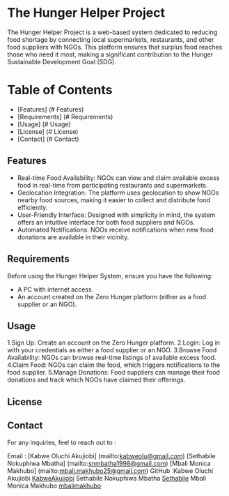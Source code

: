 # The Hunger Helper Project

The Hunger Helper Project is a web-based system dedicated to reducing food shortage by connecting local supermarkets, restaurants, and other food suppliers with NGOs. This platform ensures that surplus food reaches those who need it most, making a significant contribution to the Hunger Sustainable Development Goal (SDG).

# Table of Contents

- [Features] (# Features)
- [Requirements] (# Requirements)
- [Usage] (# Usage)
- [License] (# License)
- [Contact] (# Contact)

## Features

- Real-time Food Availability: NGOs can view and claim available excess food in real-time from participating restaurants and supermarkets.
- Geolocation Integration: The platform uses geolocation to show NGOs nearby food sources, making it easier to collect and distribute food efficiently.
- User-Friendly Interface: Designed with simplicity in mind, the system offers an intuitive interface for both food suppliers and NGOs.
- Automated Notifications: NGOs receive notifications when new food donations are available in their vicinity.

## Requirements

Before using the Hunger Helper System, ensure you have the following:

- A PC with internet access.
- An account created on the Zero Hunger platform (either as a food supplier or an NGO).

## Usage

1.Sign Up: Create an account on the Zero Hunger platform.
2.Login: Log in with your credentials as either a food supplier or an NGO.
3.Browse Food Availability: NGOs can browse real-time listings of available excess food.
4.Claim Food: NGOs can claim the food, which triggers notifications to the food supplier.
5.Manage Donations: Food suppliers can manage their food donations and track which NGOs have claimed their offerings.

## License

## Contact

For any inquiries, feel to reach out to :
 
Email : [Kabwe Oluchi Akujiobi] (mailto:kabweolu@gmail.com) [Sethabile Nokuphiwa Mbatha] (mailto:snmbatha1998@gmail.com)  [Mbali Monica Makhubo] (mailto:mbali.makhubo25@gmail.com)
GitHub :Kabwe Oluchi Akujiobi [KabweAkujiobi](https://github.com/KabweAkujiobi)
        Sethabile Nokuphiwa Mbatha [Sethabile](https://github.com/Sethabile)
        Mbali Monica Makhubo [mbalimakhubo](https://github.com/mbalimakhubo)
